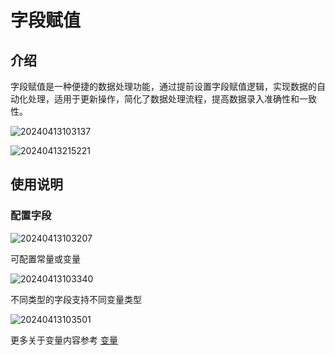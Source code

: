 # 字段赋值

## 介绍

字段赋值是一种便捷的数据处理功能，通过提前设置字段赋值逻辑，实现数据的自动化处理，适用于更新操作，简化了数据处理流程，提高数据录入准确性和一致性。

![20240413103137](https://static-docs.nocobase.com/20240413103137.png)

![20240413215221](https://static-docs.nocobase.com/20240413215221.png)
## 使用说明

### 配置字段

![20240413103207](https://static-docs.nocobase.com/20240413103207.png)

可配置常量或变量

![20240413103340](https://static-docs.nocobase.com/20240413103340.png)

不同类型的字段支持不同变量类型

![20240413103501](https://static-docs.nocobase.com/20240413103501.png)

更多关于变量内容参考 [变量](/handbook/ui/variables)


